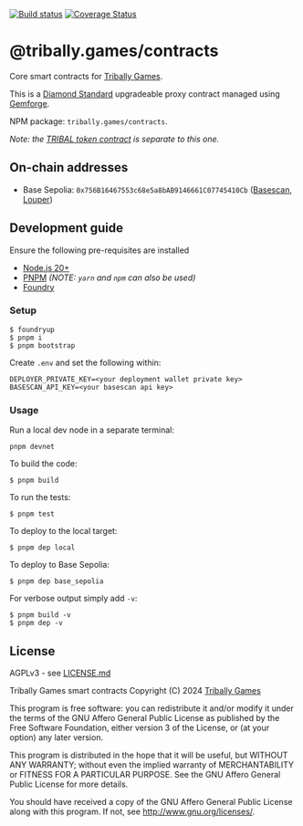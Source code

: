 [![Build status](https://github.com/tribally-games/contracts/actions/workflows/ci.yml/badge.svg?branch=master)](https://github.com/Tribally-Games/contracts/actions/workflows/ci.yml)
[![Coverage Status](https://coveralls.io/repos/github/Tribally-Games/contracts/badge.svg?branch=master)](https://coveralls.io/github/Tribally-Games/contracts?branch=master)

# @tribally.games/contracts

Core smart contracts for [Tribally Games](https://tribally.games). 

This is a [Diamond Standard](https://eips.ethereum.org/EIPS/eip-2535) upgradeable proxy contract managed using [Gemforge](https://gemforge.xyz/). 

NPM package: `tribally.games/contracts`.

_Note: the [TRIBAL token contract](https://github.com/Tribally-Games/tribal-token) is separate to this one._

## On-chain addresses

* Base Sepolia: `0x756B16467553c68e5a8bAB9146661C07745410Cb` ([Basescan](https://sepolia.basescan.org/address/0x756B16467553c68e5a8bAB9146661C07745410Cb), [Louper](https://louper.dev/diamond/0x756B16467553c68e5a8bAB9146661C07745410Cb?network=baseSepolia))

## Development guide

Ensure the following pre-requisites are installed

* [Node.js 20+](https://nodejs.org)
* [PNPM](https://pnpm.io/) _(NOTE: `yarn` and `npm` can also be used)_
* [Foundry](https://github.com/foundry-rs/foundry/blob/master/README.md)

### Setup

```
$ foundryup
$ pnpm i
$ pnpm bootstrap
```

Create `.env` and set the following within:

```
DEPLOYER_PRIVATE_KEY=<your deployment wallet private key>
BASESCAN_API_KEY=<your basescan api key>
```

### Usage

Run a local dev node in a separate terminal:

```
pnpm devnet
```

To build the code:

```
$ pnpm build
```

To run the tests:

```
$ pnpm test
```

To deploy to the local target:

```
$ pnpm dep local
```

To deploy to Base Sepolia:

```
$ pnpm dep base_sepolia
```

For verbose output simply add `-v`:

```
$ pnpm build -v
$ pnpm dep -v
```

## License

AGPLv3 - see [LICENSE.md](LICENSE.md)

Tribally Games smart contracts
Copyright (C) 2024  [Tribally Games](https://tribally.games)

This program is free software: you can redistribute it and/or modify
it under the terms of the GNU Affero General Public License as published by
the Free Software Foundation, either version 3 of the License, or
(at your option) any later version.

This program is distributed in the hope that it will be useful,
but WITHOUT ANY WARRANTY; without even the implied warranty of
MERCHANTABILITY or FITNESS FOR A PARTICULAR PURPOSE.  See the
GNU Affero General Public License for more details.

You should have received a copy of the GNU Affero General Public License
along with this program.  If not, see <http://www.gnu.org/licenses/>.